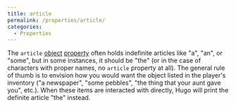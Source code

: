 ```yaml
---
title: article
permalink: /properties/article/
categories: 
  - Properties
---
```


The `article` [object](globals/object/)
[property](properties/) often holds indefinite articles like
"a", "an", or "some", but in some instances, it should be "the" (or in
the case of characters with proper names, no `article` property at all).
The general rule of thumb is to envision how you would want the object
listed in the player's inventory ("a newspaper", "some pebbles", "the
thing that your aunt gave you", etc.). When these items are interacted
with directly, Hugo will print the definite article "the" instead.
